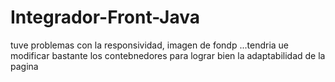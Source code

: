 # Integrador-Front-Java
tuve problemas con la responsividad, imagen de fondp ...tendria ue modificar bastante los contebnedores para lograr bien la adaptabilidad de la pagina
